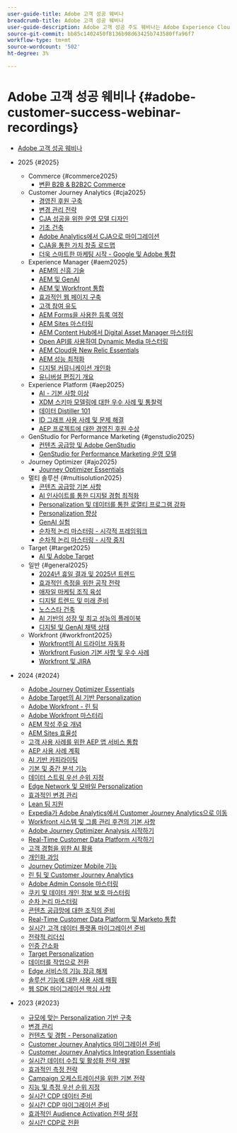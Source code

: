 ```yaml
---
user-guide-title: Adobe 고객 성공 웨비나
breadcrumb-title: Adobe 고객 성공 웨비나
user-guide-description: Adobe 고객 성공 주도 웨비나는 Adobe Experience Cloud에 대한 투자를 최적화할 수 있도록 설계되었습니다. 가치를 극대화하고 Adobe 솔루션 채택을 늘릴 수 있는 유용한 통찰력을 얻으십시오.
source-git-commit: bb85c1402450f8136b98d63425b743580ffa96f7
workflow-type: tm+mt
source-wordcount: '502'
ht-degree: 3%

---
```



# Adobe 고객 성공 웨비나 {#adobe-customer-success-webinar-recordings}

+ [Adobe 고객 성공 웨비나](overview.md)
+ 2025 {#2025}
   + Commerce {#commerce2025}
      + [변환 B2B &amp; B2B2C Commerce](2025/transforming-b2b-commerce.md)
   + Customer Journey Analytics {#cja2025}
      + [경영진 후원 구축](2025/cja-success.md)
      + [변경 관리 전략](2025/cja-adoption.md)
      + [CJA 성공을 위한 운영 모델 디자인](2025/cja-operating-model.md)
      + [기초 건축](2025/cja-vision.md)
      + [Adobe Analytics에서 CJA으로 마이그레이션](2025/analytics-to-cja-migration.md)
      + [CJA을 통한 가치 창출 로드맵](2025/roadmap-to-value-cja.md)
      + [더욱 스마트한 마케팅 시작 - Google 및 Adobe 통합](2025/smarter-marketing-starts-here-integrating-google-and-adobe.md)
   + Experience Manager {#aem2025}
      + [AEM의 신흥 기술](2025/personalized-experiences-aem.md)
      + [AEM 및 GenAI](2025/aem-genai.md)
      + [AEM 및 Workfront 통합](2025/aem-workfront-integration.md)
      + [효과적인 웹 페이지 구축](2025/build-effective-web-pages.md)
      + [고객 참여 유도](2025/driving-customer-engagement.md)
      + [AEM Forms을 사용한 등록 여정](2025/payer-enrollment-journey.md)
      + [AEM Sites 마스터링](2025/mastering-aem-sites.md)
      + [AEM Content Hub에서 Digital Asset Manager 마스터링](2025/mastering-dam-aem-content-hub.md)
      + [Open API를 사용하여 Dynamic Media 마스터링](2025/dynamic-media-open-ai.md)
      + [AEM Cloud용 New Relic Essentials](2025/new-relic-essentials-aem-cloud.md)
      + [AEM 성능 최적화](2025/optimize-aem-performance.md)
      + [디지털 커뮤니케이션 개인화](2025/personalize-digital-communications.md)
      + [유니버설 편집기 개요](2025/modern-aem-authoring.md)
   + Experience Platform {#aep2025}
      + [AI - 기본 사항 이상](2025/ai-beyond-basics.md)
      + [XDM 스키마 모델링에 대한 우수 사례 및 통찰력](2025/model-xdm-schemas.md)
      + [데이터 Distiller 101](2025/data-distiller-101.md)
      + [ID 그래프 사용 사례 및 문제 해결](2025/identity-graph.md)
      + [AEP 프로젝트에 대한 경영진 후원 수상](2025/exec-sponsorship-aep-projects.md)
   + GenStudio for Performance Marketing {#genstudio2025}
      + [컨텐츠 공급망 및 Adobe GenStudio](2025/csc-gen-studio.md)
      + [GenStudio for Performance Marketing 운영 모델](2025/genstudio-for-performance-marketing-operating-model.md)
   + Journey Optimizer {#ajo2025}
      + [Journey Optimizer Essentials](2025/journey-optimizer-essentials.md)
   + 멀티 솔루션 {#multisolution2025}
      + [콘텐츠 공급망 기본 사항](2025/content-supply-chain-basics.md)
      + [AI 인사이트를 통한 디지털 경험 최적화](2025/accelerating-digital-experience-optimization.md)
      + [Personalization 및 데이터를 통한 로열티 프로그램 강화](2025/enhance-loyalty-programs.md)
      + [Personalization 향상](2025/enhancing-personalization.md)
      + [GenAI 실험](2025/gen-ai-experimentation.md)
      + [순차적 논리 마스터링 - 시각적 프레임워크](2025/mastering-sequential-logic.md)
      + [순차적 논리 마스터링 - 시작 중지](2025/sequential-logic-start-stop.md)
   + Target {#target2025}
      + [AI 및 Adobe Target](2025/ai-adobe-target.md)
   + 일반 {#general2025}
      + [2024년 휴일 결과 및 2025년 트렌드](2025/adobe-digital-insights.md)
      + [효과적인 측정을 위한 공작 전략](2025/impactful-insights.md)
      + [애자일 마케팅 조직 육성](2025/agile-marketing-organization.md)
      + [디지털 트렌드 및 미래 준비](2025/digital-trends-preparing-future.md)
      + [노스스타 건축](2025/northstar-architecture.md)
      + [AI 기반의 성장 및 최고 성능의 플레이북](2025/ai-driven-growth.md)
      + [디지털 및 GenAI 채택 상태](2025/state-of-digital-and-genai-adoption-webinar.md)
   + Workfront {#workfront2025}
      + [Workfront의 AI 드라이브 자동화](2025/unlock-efficiency-ai-drive-automation-workfront.md)
      + [Workfront Fusion 기본 사항 및 우수 사례](2025/adobe-workfront-fusion-best-practices.md)
      + [Workfront 및 JIRA](2025/workfront-and-jira.md)

+ 2024 {#2024}
   + [Adobe Journey Optimizer Essentials](2024/ajo-essentials.md)
   + [Adobe Target의 AI 기반 Personalization](2024/ai-personalization.md)
   + [Adobe Workfront - 린 팀](2024/workfront-lean-teams.md)
   + [Adobe Workfront 마스터리](2024/workfront-mastery.md)
   + [AEM 작성 주요 개념](2024/aem-authoring-concepts.md)
   + [AEM Sites 효율성](2024/aem-sites-efficiencies.md)
   + [고객 사용 사례를 위한 AEP 앱 서비스 통합](2024/aep-apps-services-integrations.md)
   + [AEP 사용 사례 계획](2024/aep-use-case-planning.md)
   + [AI 기반 카피라이팅](2024/ai-copywriting.md)
   + [기본 및 중간 분석 기능](2024/basic-to-intermediate-analysis-capabilities.md)
   + [데이터 스트림 우선 순위 지정](2024/data-stream-prioritization.md)
   + [Edge Network 및 모바일 Personalization](2024/edge-network-mobile-personalization.md)
   + [효과적인 변경 관리](2024/effective-change-management.md)
   + [Lean 팀 지원](2024/empowering-lean-teams.md)
   + [Expedia가 Adobe Analytics에서 Customer Journey Analytics으로 이동](2024/expedia-aa-to-cja.md)
   + [Workfront 시스템 및 그룹 관리 후견의 기본 사항](2024/workfront-admin-guardianship.md)
   + [Adobe Journey Optimizer Analysis 시작하기](2024/getting-started-ajo-analysis.md)
   + [Real-Time Customer Data Platform 시작하기](2024/getting-started-rtcdp.md)
   + [고객 경험을 위한 AI 활용](2024/ai-customer-experience.md)
   + [개인화 과잉](2024/hyperpersonalization.md)
   + [Journey Optimizer Mobile 기능](2024/journey-optimizer-mobile-capabilities.md)
   + [린 팀 및 Customer Journey Analytics](2024/lean-teams-cja.md)
   + [Adobe Admin Console 마스터링](2024/adobe-admin-console.md)
   + [쿠키 및 데이터 개인 정보 보호 마스터링](2024/mastering-cookies-data-privacy.md)
   + [순차 논리 마스터링](2024/sequential-logic.md)
   + [콘텐츠 공급망에 대한 조직의 준비](2024/organizational-readiness-content-supply-chain.md)
   + [Real-Time Customer Data Platform 및 Marketo 통합](2024/aep-marketo-integration.md)
   + [실시간 고객 데이터 플랫폼 마이그레이션 준비](2024/rtcdp-migration-readiness.md)
   + [전략적 리더십](2024/strategic-leadership.md)
   + [인증 간소화](2024/streamline-authentication.md)
   + [Target Personalization](2024/target-personalization.md)
   + [데이터를 작업으로 전환](2024/turning-data-into-action.md)
   + [Edge 서비스의 기능 잠금 해제](2024/edge-delivery-services.md)
   + [솔루션 기능에 대한 사용 사례 매핑](2024/use-case-mapping.md)
   + [웹 SDK 마이그레이션 핵심 사항](2024/web-sdk-migration.md)

+ 2023 {#2023}
   + [규모에 맞는 Personalization 기반 구축](2023/personalization-at-scale.md)
   + [변경 관리](2023/change-management.md)
   + [컨텐츠 및 경험 - Personalization](2023/content-experiences-personalization.md)
   + [Customer Journey Analytics 마이그레이션 준비](2023/cja-migration-readiness.md)
   + [Customer Journey Analytics Integration Essentials](2023/cja-integration-essentials.md)
   + [실시간 데이터 수집 및 활성화 전략 개발](2023/data-collection-activation-strategy.md)
   + [효과적인 측정 전략](2023/measurement-strategy.md)
   + [Campaign 오케스트레이션을 위한 기본 전략](2023/foundational-strategy-campaign.md)
   + [지능 및 측정 우선 순위 지정](2023/intelligence-and-measurement.md)
   + [실시간 CDP 데이터 준비](2023/rtcdp-migration-data-readiness.md)
   + [실시간 CDP 마이그레이션 준비](2023/rtcdp-migration-readiness.md)
   + [효과적인 Audience Activation 전략 설정](2023/audience-activation.md)
   + [실시간 CDP로 전환](2023/aam-to-rtcdp.md)
